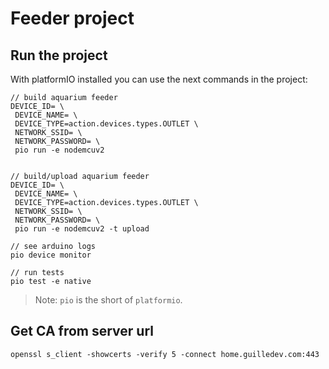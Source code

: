 # Feeder project

## Run the project

With platformIO installed you can use the next commands in the project:

```
// build aquarium feeder
DEVICE_ID= \
 DEVICE_NAME= \
 DEVICE_TYPE=action.devices.types.OUTLET \
 NETWORK_SSID= \
 NETWORK_PASSWORD= \
 pio run -e nodemcuv2
 

// build/upload aquarium feeder
DEVICE_ID= \
 DEVICE_NAME= \
 DEVICE_TYPE=action.devices.types.OUTLET \
 NETWORK_SSID= \
 NETWORK_PASSWORD= \
 pio run -e nodemcuv2 -t upload

// see arduino logs
pio device monitor

// run tests
pio test -e native
```

> Note: `pio` is the short of `platformio`.

## Get CA from server url

```
openssl s_client -showcerts -verify 5 -connect home.guilledev.com:443
```
